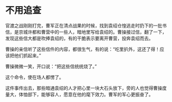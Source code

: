 # 不用追查

官渡之战刚刚打完，曹军正在清点战果的时候，找到袁绍仓惶逃走时扔下的一批书信，是京城许都和曹营中的一些人，暗地里写给袁绍的。曹操接过信，翻了一下，发现这些信大都是吹捧袁绍的，有的干脆表示要离开曹营，投奔袁绍而去。 

曹操的亲信听了这些信件的内容，都很生气，有的说：“吃里扒外，这还了得！应该把他们抓起来。” 

曹操微微一笑，开口说：“把这些信统统烧了。” 

这个命令，使在场人都愣了。 

这件事传出去，那些暗通袁绍的人才把心里一块大石头放下，旁的人也觉得曹操度量大，体恤部下，能够容人，愿意在他的麾下效力。曹军的军心更振奋了。
 